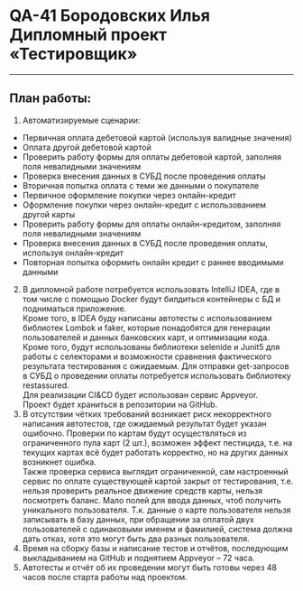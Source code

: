 # QA-41 Бородовских Илья Дипломный проект «Тестировщик»
___

## План работы:
1.	Автоматизируемые сценарии: 
+ Первичная оплата дебетовой картой (используя валидные значения)
+ Оплата другой дебетовой картой
+ Проверить работу формы для оплаты дебетовой картой, заполняя поля невалидными значениям
+ Проверка внесения данных в СУБД после проведения оплаты
+ Вторичная попытка оплата с теми же данными о покупателе
+ Первичное оформление покупки через онлайн-кредит
+ Оформление покупки через онлайн-кредит с использованием другой карты
+ Проверить работу формы для оплаты онлайн-кредитом, заполняя поля невалидными значениям
+ Проверка внесения данных в СУБД после проведения оплаты, используя онлайн-кредит
+ Повторная попытка оформить онлайн кредит с раннее вводимыми данными
2.	В дипломной работе потребуется использовать IntelliJ IDEA, где в том числе с помощью Docker будут билдиться контейнеры с БД и подниматься приложение. 
<br/>Кроме того, в IDEA буду написаны автотесты с использованием библиотек Lombok и faker, которые понадобятся для генерации пользователей и данных банковских карт, и оптимизации кода.
<br/>Кроме того, будут использованы библиотеки selenide и Junit5 для работы с селекторами и возможности сравнения фактического результата тестирования с ожидаемым. Для отправки get-запросов в СУБД о проведении оплаты потребуется использовать библиотеку restassured. 
<br/>Для реализации CI&CD будет использован сервис Appveyor.
<br/>Проект будет храниться в репозитории на GitHub.
3.	В отсутствии чётких требований возникает риск некорректного написания автотестов, где ожидаемый результат будет указан ошибочно. Проверки по картам будут осуществляться из ограниченного пула карт (2 шт.), возможен эффект пестицида, т.е. на текущих картах всё будет работать корректно, но на других данных возникнет ошибка. <br/>Также проверка сервиса выглядит ограниченной, сам настроенный сервис по оплате существующей картой закрыт от тестирования, т.е. нельзя проверить реальное движение средств карты, нельзя посмотреть баланс. Мало полей для ввода данных, чтоб получить уникального пользователя. Т.к. данные о карте пользователя нельзя записывать в базу данных, при обращении за оплатой двух пользователей с одинаковыми именем и фамилией, система должна дать отказ, хотя это могут быть два разных пользователя. 
4.	Время на сборку базы и написание тестов и отчётов, последующим выкладыванием на GitHub и поднятием Appveyor – 72 часа.
5.	Автотесты и отчёт об их проведении могут быть готовы через 48 часов после старта работы над проектом.
